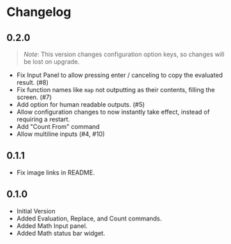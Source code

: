 # Changelog

## 0.2.0

> _Note_: This version changes configuration option keys, so changes will be lost on upgrade.

- Fix Input Panel to allow pressing enter / canceling to copy the evaluated result. (#8)
- Fix function names like `map` not outputting as their contents, filling the screen. (#7)
- Add option for human readable outputs. (#5)
- Allow configuration changes to now instantly take effect, instead of requiring a restart.
- Add "Count From" command
- Allow multiline inputs (#4, #10)

## 0.1.1

- Fix image links in README.

## 0.1.0

- Initial Version
- Added Evaluation, Replace, and Count commands.
- Added Math Input panel.
- Added Math status bar widget.

